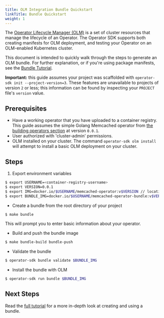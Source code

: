 ```yaml
---
title: OLM Integration Bundle Quickstart
linkTitle: Bundle Quickstart
weight: 1
---
```


The [Operator Lifecycle Manager (OLM)][olm] is a set of cluster resources that manage the lifecycle of an Operator.
The Operator SDK supports both creating manifests for OLM deployment, and testing your Operator on an OLM-enabled
Kubernetes cluster.

This document is intended to quickly walk through the steps to generate an OLM bundle. For further explanation,
or if you're using package manifests, see the [Bundle Tutorial][tutorial-bundle].

**Important:** this guide assumes your project was scaffolded with `operator-sdk init --project-version=3`.
These features are unavailable to projects of version `2` or less; this information can be found by inspecting
your `PROJECT` file's `version` value.

## Prerequisites

- Have a working operator that you have uploaded to a container registry. This guide assumes the simple Golang Memcached operator from [the building operators section][sdk-user-guide-go] at version `0.0.1`.
- User authorized with 'cluster-admin' permissions.
- OLM installed on your cluster. The command `operator-sdk olm install` will attempt to install a basic OLM deployment on your cluster.

## Steps

1. Export environment variables

```sh
$ export USERNAME=<container-registry-username>
$ export VERSION=0.0.1
$ export IMG=docker.io/$USERNAME/memcached-operator:v$VERSION // location where your operator image is hosted
$ export BUNDLE_IMG=docker.io/$USERNAME/memcached-operator-bundle:v$VERSION // location where your bundle will be hosted
```

- Create a bundle from the root directory of your project

```sh
$ make bundle
```

This will prompt you to enter basic information about your operator.

- Build and push the bundle image

```sh
$ make bundle-build bundle-push
```

- Validate the bundle

```sh
$ operator-sdk bundle validate $BUNDLE_IMG
```

- Install the bundle with OLM

```sh
$ operator-sdk run bundle $BUNDLE_IMG
```

## Next Steps

Read the [full tutorial][tutorial-bundle] for a more in-depth look at creating and using a bundle.

[tutorial-bundle]:/docs/olm-integration/tutorial-bundle
[sdk-user-guide-go]:/docs/building-operators/golang/quickstart
[olm]:https://github.com/operator-framework/operator-lifecycle-manager/
